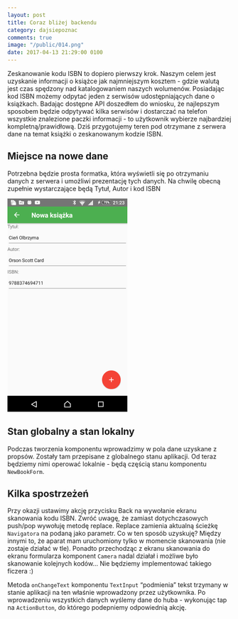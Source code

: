 ```yaml
---
layout: post
title: Coraz bliżej backendu
category: dajsiepoznac
comments: true
image: "/public/014.png"
date: 2017-04-13 21:29:00 0100
---
```

Zeskanowanie kodu ISBN to dopiero pierwszy krok. Naszym celem jest uzyskanie informacji o książce jak najmniejszym kosztem - gdzie walutą jest czas spędzony nad katalogowaniem naszych wolumenów. Posiadając kod ISBN możemy odpytać jeden z serwisów udostępniających dane o książkach. Badając dostępne API doszedłem do wniosku, że najlepszym sposobem będzie odpytywać kilka serwisów i dostarczać na telefon wszystkie znalezione paczki informacji - to użytkownik wybierze najbardziej kompletną/prawidłową.
Dziś przygotujemy teren pod otrzymane z serwera dane na temat książki o zeskanowanym kodzie ISBN.

## Miejsce na nowe dane
Potrzebna będzie prosta formatka, która wyświetli się po otrzymaniu danych z serwera i umożliwi prezentację tych danych. Na chwilę obecną zupełnie wystarczające będą Tytuł, Autor i kod ISBN

<img class="postImage" src="/public/014.png" />

## Stan globalny a stan lokalny
Podczas tworzenia komponentu wprowadzimy w pola dane uzyskane z propsów. Zostały tam przepisane z globalnego stanu aplikacji. Od teraz będziemy nimi operować lokalnie - będą częścią stanu komponentu `NewBookForm`.

<script src="https://gist.github.com/slawciu/25fcf121c3ac11fd8613e232df25565c.js"></script>

## Kilka spostrzeżeń
Przy okazji ustawimy akcję przycisku Back na wywołanie ekranu skanowania kodu ISBN. Zwróć uwagę, że zamiast dotychczasowych push/pop wywołuję metodę replace. Replace zamienia aktualną ścieżkę `Navigatora` na podaną jako parametr. Co w ten sposób uzyskuję? Między innymi to, że aparat mam uruchomiony tylko w momencie skanowania (nie zostaje działać w tle). Ponadto przechodząc z ekranu skanowania do ekranu formularza komponent `Camera` nadal działał i możliwe było skanowanie kolejnych kodów… Nie będziemy implementować takiego ficzera :)

<script src="https://gist.github.com/slawciu/07fc7c30e800a58881e9164e43fe8d24.js"></script>

Metoda `onChangeText` komponentu `TextInput` “podmienia” tekst trzymany w stanie aplikacji na ten właśnie wprowadzony przez użytkownika. Po wprowadzeniu wszystkich danych wyślemy dane do huba - wykonując tap na `ActionButton`, do którego podepniemy odpowiednią akcję.